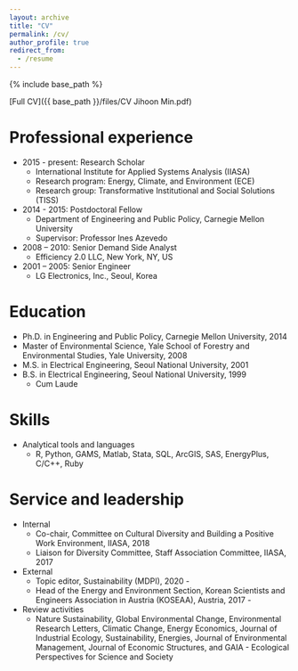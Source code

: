 ```yaml
---
layout: archive
title: "CV"
permalink: /cv/
author_profile: true
redirect_from:
  - /resume
---
```


{% include base_path %}

[Full CV]({{ base_path }}/files/CV Jihoon Min.pdf)

Professional experience
======
* 2015 - present: Research Scholar
  * International Institute for Applied Systems Analysis (IIASA)
  * Research program: Energy, Climate, and Environment (ECE)
  * Research group: Transformative Institutional and Social Solutions (TISS)
* 2014 - 2015: Postdoctoral Fellow
  * Department of Engineering and Public Policy, Carnegie Mellon University
  * Supervisor: Professor Ines Azevedo
* 2008 – 2010: Senior Demand Side Analyst
  * Efficiency 2.0 LLC, New York, NY, US
* 2001 – 2005: Senior Engineer
  * LG Electronics, Inc., Seoul, Korea


Education
======
* Ph.D. in Engineering and Public Policy, Carnegie Mellon University, 2014
* Master of Environmental Science, Yale School of Forestry and Environmental Studies, Yale University, 2008
* M.S. in Electrical Engineering, Seoul National University, 2001
* B.S. in Electrical Engineering, Seoul National University, 1999
  * Cum Laude

Skills
======
* Analytical tools and languages
  * R, Python, GAMS, Matlab, Stata, SQL, ArcGIS, SAS, EnergyPlus, C/C++, Ruby

Service and leadership
======
* Internal
  * Co-chair, Committee on Cultural Diversity and Building a Positive Work Environment, IIASA, 2018
  * Liaison for Diversity Committee, Staff Association Committee, IIASA, 2017
* External
  * Topic editor, Sustainability (MDPI), 2020 -
  * Head of the Energy and Environment Section, Korean Scientists and Engineers Association in Austria (KOSEAA), Austria, 2017 -
* Review activities
  * Nature Sustainability, Global Environmental Change, Environmental Research Letters, Climatic Change, Energy Economics, Journal of Industrial Ecology, Sustainability, Energies, Journal of Environmental Management, Journal of Economic Structures, and GAIA - Ecological Perspectives for Science and Society
